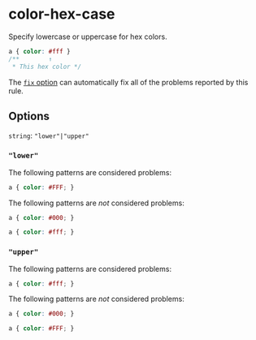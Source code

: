 # color-hex-case

Specify lowercase or uppercase for hex colors.

```css
a { color: #fff }
/**        ↑
 * This hex color */
```

The [`fix` option](https://stylelint.io/user-guide/options#fix) can automatically fix all of the problems reported by this rule.

## Options

`string`: `"lower"|"upper"`

### `"lower"`

The following patterns are considered problems:

```css
a { color: #FFF; }
```

The following patterns are _not_ considered problems:

```css
a { color: #000; }
```

```css
a { color: #fff; }
```

### `"upper"`

The following patterns are considered problems:

```css
a { color: #fff; }
```

The following patterns are _not_ considered problems:

```css
a { color: #000; }
```

```css
a { color: #FFF; }
```
